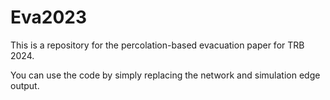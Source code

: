 # Eva2023
This is a repository for the percolation-based evacuation paper for TRB 2024.

You can use the code by simply replacing the network and simulation edge output.

